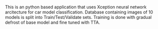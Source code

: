 This is an python based application that uses Xception neural network arcitecture for car model classification. Database containing images of 10 models is split into Train/Test/Validate sets. Training is done with gradual defrost of base model and fine tuned with TTA.
